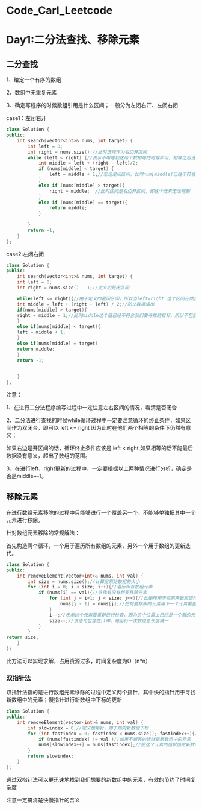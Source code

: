 # Code_Carl_Leetcode

# Day1:二分法查找、移除元素

## 二分查找

1、给定一个有序的数组

2、数组中无重复元素

3、确定写程序的时候数组引用是什么区间；一般分为左闭右开、左闭右闭

case1：左闭右开

```c++
class Solution {
public:
    int search(vector<int>& nums, int target) {
        int left = 0;
        int right = nums.size();//此时选择作为右边开区间
        while (left < right) {//表示不用等到这两个数相等的时候即可，相等之后没有意义
            int middle = left + (right - left)/2;
            if (nums[middle] < target) {
                left = middle + 1;//左边是闭区间，此时num[middle]已经不符合要求了，所以将其舍去直接去下一个
            }
            else if (nums[middle] > target){
                right = middle;  //此时区间是右边开区间，即这个元素无法得到
            }
            else if (nums[middle] == target){
                return middle;
            }
            
        }
        return -1;
    }
};
```

case2:左闭右闭

```c++
class Solution {
public:
    int search(vector<int>& nums, int target) {
    int left = 0;
    int right = nums.size() - 1;//定义的是闭区间

    while(left <= right){//由于定义的是闭区间，所以当left=right 这个区间任然合法
    int middle = left + (right - left) / 2;//防止数据溢出
    if(nums[middle] > target){
    right = middle - 1;//此时middle这个值已经不符合我们要寻找的目标，所以不包括
    }
    else if(nums[middle] < target){
    left = middle + 1;
    }
    else if(nums[middle] = target)
    return middle;
    }
    return -1;
    

    }
};
```

注意：

1、在进行二分法程序编写过程中一定注意左右区间的情况，看清是否闭合

2、二分法进行查找的时候while循环过程中一定要注意循环的终止条件，如果区间作为双闭合，即可以 left <= right  因为此时在他们两个相等的条件下仍然有意义；

如果右边是开区间的话，循环终止条件应该是 left < right,如果相等的话不能最后数据没有意义，超出了数组的范围。

3、在进行left、right更新的过程中，一定要根据以上两种情况进行分析，确定是否是middle+-1。

## 移除元素

在进行数组元素移除的过程中只能够进行一个覆盖另一个，不能够单独把其中一个元素进行移除。

针对数组元素移除的常规解法：

首先构造两个循环，一个用于遍历所有数组的元素，另外一个用于数组的更新迭代。

```c++
class Solution {
public:
    int removeElement(vector<int>& nums, int val) {
        int size = nums.size();//计算出原始数组的大小
        for (int i = 0; i < size; i++){//遍历所有数组元素
            if (nums[i] == val){//寻找有没有想要移除元素
                for (int j = i+1; j < size; j++){//此循环用于将原来数组进行更新迭代，其中j = i+1; 表示将要移除元素的下一个元素
                    nums[j - 1] = nums[j];//把将要移除的元素用下一个元素覆盖，紧接着在其之后的所有元素都要进行覆盖，此时数组的长度减少一个
                }
                i--;//表示这个元素要重新进行检查，因为这个位置上已经是一个新的元素
                size--;//该语句包含在if中，每运行一次数组总长度减一
            }
        }
return size;
    }
};
```

此方法可以实现求解，占用资源过多，时间复杂度为O（n*n）

### 双指针法

双指针法指的是进行数组元素移除的过程中定义两个指针，其中快的指针用于寻找新数组中的元素；慢指针进行新数组中下标的更新

```c++
class Solution {
public:
    int removeElement(vector<int>& nums, int val) {
        int slowindex = 0;//定义慢指针，用于指向新数组下标
        for (int fastindex = 0; fastindex < nums.size(); fastindex++){//定义快指针，在这个循环中主要用于寻找新数组中的元素
            if (nums[fastindex] != val )//如果不想等的话就是新数组中的元素
            nums[slowindex++] = nums[fastindex];//把这个元素的值赋值给新数组，同时慢指针进行新数组元素下标的更新
        }
        return slowindex;
    }
};
```

通过双指针法可以更迅速地找到我们想要的新数组中的元素，有效的节约了时间复杂度

注意一定搞清楚快慢指针的含义
